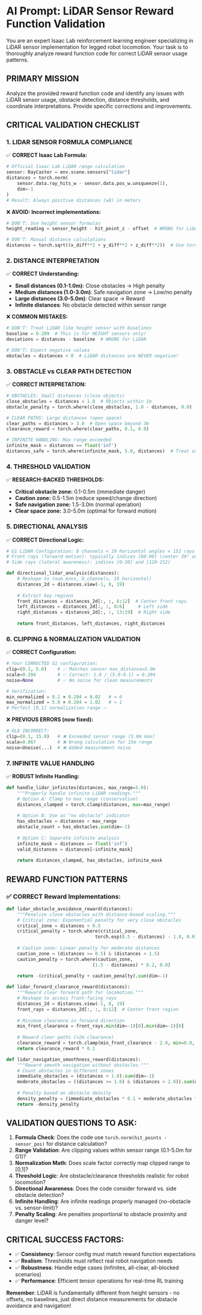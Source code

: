 # AI Prompt: LiDAR Sensor Reward Function Validation

You are an expert Isaac Lab reinforcement learning engineer specializing in LiDAR sensor implementation for legged robot locomotion. Your task is to thoroughly analyze reward function code for correct LiDAR sensor usage patterns.

## PRIMARY MISSION
Analyze the provided reward function code and identify any issues with LiDAR sensor usage, obstacle detection, distance thresholds, and coordinate interpretations. Provide specific corrections and improvements.

## CRITICAL VALIDATION CHECKLIST

### 1. **LIDAR SENSOR FORMULA COMPLIANCE**
✅ **CORRECT Isaac Lab Formula:**
```python
# Official Isaac Lab LiDAR range calculation
sensor: RayCaster = env.scene.sensors["lidar"]
distances = torch.norm(
    sensor.data.ray_hits_w - sensor.data.pos_w.unsqueeze(1), 
    dim=-1
)
# Result: Always positive distances (≥0) in meters
```

❌ **AVOID: Incorrect implementations:**
```python
# DON'T: Use height sensor formulas
height_reading = sensor_height - hit_point_z - offset  # WRONG for LiDAR!

# DON'T: Manual distance calculations  
distances = torch.sqrt((x_diff**2 + y_diff**2 + z_diff**2))  # Use torch.norm instead
```

### 2. **DISTANCE INTERPRETATION**
✅ **CORRECT Understanding:**
- **Small distances (0.1-1.0m)**: Close obstacles → High penalty
- **Medium distances (1.0-3.0m)**: Safe navigation zone → Low/no penalty  
- **Large distances (3.0-5.0m)**: Clear space → Reward
- **Infinite distances**: No obstacle detected within sensor range

❌ **COMMON MISTAKES:**
```python
# DON'T: Treat LiDAR like height sensor with baselines
baseline = 0.209  # This is for HEIGHT sensors only!
deviations = distances - baseline  # WRONG for LiDAR

# DON'T: Expect negative values
obstacles = distances < 0  # LiDAR distances are NEVER negative!
```

### 3. **OBSTACLE vs CLEAR PATH DETECTION**
✅ **CORRECT INTERPRETATION:**
```python
# OBSTACLES: Small distances (close objects)
close_obstacles = distances < 1.0  # Objects within 1m
obstacle_penalty = torch.where(close_obstacles, 1.0 - distances, 0.0)

# CLEAR PATHS: Large distances (open space)
clear_paths = distances > 3.0  # Open space beyond 3m  
clearance_reward = torch.where(clear_paths, 0.1, 0.0)

# INFINITE HANDLING: Max range exceeded
infinite_mask = distances == float('inf')
distances_safe = torch.where(infinite_mask, 5.0, distances)  # Treat as max range
```

### 4. **THRESHOLD VALIDATION**
✅ **RESEARCH-BACKED THRESHOLDS:**
- **Critical obstacle zone:** 0.1-0.5m (immediate danger)
- **Caution zone:** 0.5-1.5m (reduce speed/change direction)
- **Safe navigation zone:** 1.5-3.0m (normal operation)
- **Clear space zone:** 3.0-5.0m (optimal for forward motion)

### 5. **DIRECTIONAL ANALYSIS**
✅ **CORRECT Directional Logic:**
```python
# G1 LiDAR Configuration: 8 channels × 19 horizontal angles = 152 rays
# Front rays (forward motion): typically indices [60-90] (center 30° arc)
# Side rays (lateral awareness): indices [0-30] and [120-152]

def directional_lidar_analysis(distances):
    # Reshape to (num_envs, 8_channels, 19_horizontal)
    distances_2d = distances.view(-1, 8, 19)
    
    # Extract key regions
    front_distances = distances_2d[:, :, 8:12]  # Center front rays
    left_distances = distances_2d[:, :, 0:6]     # Left side
    right_distances = distances_2d[:, :, 13:19]  # Right side
    
    return front_distances, left_distances, right_distances
```

### 6. **CLIPPING & NORMALIZATION VALIDATION** 
✅ **CORRECT Configuration:**
```python
# Your CORRECTED G1 configuration:
clip=(0.1, 5.0)    # ✅ Matches sensor max_distance=5.0m
scale=0.204        # ✅ Correct: 1.0 / (5.0-0.1) = 0.204
noise=None         # ✅ No noise for clean measurements

# Verification:
min_normalized = 0.1 × 0.204 = 0.02   # ≈ 0
max_normalized = 5.0 × 0.204 = 1.02   # ≈ 1
# Perfect [0,1] normalization range ✅
```

❌ **PREVIOUS ERRORS (now fixed):**
```python
# OLD INCORRECT:
clip=(0.1, 15.0)   # ❌ Exceeded sensor range (5.0m max)
scale=0.067        # ❌ Wrong calculation for 15m range
noise=Unoise(...)  # ❌ Added measurement noise
```

### 7. **INFINITE VALUE HANDLING**
✅ **ROBUST Infinite Handling:**
```python
def handle_lidar_infinites(distances, max_range=5.0):
    """Properly handle infinite LiDAR readings."""
    # Option A: Clamp to max range (conservative)
    distances_clamped = torch.clamp(distances, max=max_range)
    
    # Option B: Use as "no obstacle" indicator
    has_obstacles = distances < max_range
    obstacle_count = has_obstacles.sum(dim=-1)
    
    # Option C: Separate infinite analysis
    infinite_mask = distances == float('inf')
    valid_distances = distances[~infinite_mask]
    
    return distances_clamped, has_obstacles, infinite_mask
```

## REWARD FUNCTION PATTERNS

### ✅ **CORRECT Reward Implementations:**

```python
def lidar_obstacle_avoidance_reward(distances):
    """Penalize close obstacles with distance-based scaling."""
    # Critical zone: Exponential penalty for very close obstacles
    critical_zone = distances < 0.5
    critical_penalty = torch.where(critical_zone, 
                                 torch.exp(0.5 - distances) - 1.0, 0.0)
    
    # Caution zone: Linear penalty for moderate distances
    caution_zone = (distances >= 0.5) & (distances < 1.5)
    caution_penalty = torch.where(caution_zone, 
                                (1.5 - distances) * 0.2, 0.0)
    
    return -(critical_penalty + caution_penalty).sum(dim=-1)

def lidar_forward_clearance_reward(distances):
    """Reward clear forward path for locomotion."""
    # Reshape to access front-facing rays
    distances_2d = distances.view(-1, 8, 19)
    front_rays = distances_2d[:, :, 8:12]  # Center front region
    
    # Minimum clearance in forward direction
    min_front_clearance = front_rays.min(dim=-1)[0].min(dim=-1)[0]
    
    # Reward clear paths (>2m clearance)
    clearance_reward = torch.clamp(min_front_clearance - 2.0, min=0.0, max=1.0)
    return clearance_reward * 0.1

def lidar_navigation_smoothness_reward(distances):
    """Reward smooth navigation without obstacles."""
    # Count obstacles in different zones
    immediate_obstacles = (distances < 1.0).sum(dim=-1)
    moderate_obstacles = ((distances >= 1.0) & (distances < 2.0)).sum(dim=-1)
    
    # Penalty based on obstacle density
    density_penalty = (immediate_obstacles * 0.1 + moderate_obstacles * 0.05)
    return -density_penalty
```

## VALIDATION QUESTIONS TO ASK:

1. **Formula Check**: Does the code use `torch.norm(hit_points - sensor_pos)` for distance calculation?
2. **Range Validation**: Are clipping values within sensor range (0.1-5.0m for G1)?
3. **Normalization Math**: Does scale factor correctly map clipped range to [0,1]?
4. **Threshold Logic**: Are obstacle/clearance thresholds realistic for robot locomotion?
5. **Directional Awareness**: Does the code consider forward vs. side obstacle detection?
6. **Infinite Handling**: Are infinite readings properly managed (no-obstacle vs. sensor-limit)?
7. **Penalty Scaling**: Are penalties proportional to obstacle proximity and danger level?

## CRITICAL SUCCESS FACTORS:
- ✅ **Consistency**: Sensor config must match reward function expectations
- ✅ **Realism**: Thresholds must reflect real robot navigation needs  
- ✅ **Robustness**: Handle edge cases (infinites, all-clear, all-blocked scenarios)
- ✅ **Performance**: Efficient tensor operations for real-time RL training

**Remember**: LiDAR is fundamentally different from height sensors - no offsets, no baselines, just direct distance measurements for obstacle avoidance and navigation! 